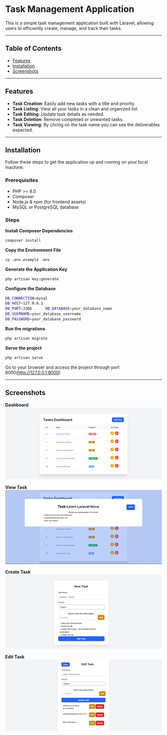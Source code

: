 # Task Management Application

This is a simple  task management application built with Laravel, allowing users to efficiently create, manage, and track their tasks.

---

## Table of Contents

- [Features](#features)
- [Installation](#installation)
- [Screenshots](#screenshots)
---

## Features

- **Task Creation**: Easily add new tasks with a title and priority.
- **Task Listing**: View all your tasks in a clean and organized list.
- **Task Editing**: Update task details as needed.
- **Task Deletion**: Remove completed or unwanted tasks.
- **Task Viewing**: By clicing on the task name you can see the deliverables expected.

---

## Installation

Follow these steps to get the application up and running on your local machine.

### Prerequisites

- PHP >= 8.0
- Composer
- Node.js & npm (for frontend assets)
- MySQL or PostgreSQL database

### Steps

**Install Composer Dependencies**
```sh
composer install
```
**Copy the Environment File**
```sh
cp .env.example .env
```
**Generate the Application Key**
```sh
php artisan key:generate
```
**Configure the Database**
```sh
DB_CONNECTION=mysql      
DB_HOST=127.0.0.1 
DB_PORT=3306      DB_DATABASE=your_database_name
DB_USERNAME=your_database_username
DB_PASSWORD=your_database_password
```
**Run the migrations**
```sh
php artisan migrate
```
**Serve the project**
```sh
php artisan serve
```

Go to your browser and access the project through port 8000(http://127.0.0.1:8000)


---

## Screenshots
**Dashboard**
![Task Dashboard](images/Dashboard.png)

**View Task**
![Task View](images/View.png)

**Create Task**
![Task Create](images/Create.png)

**Edit Task**
![Task Edit](images/Edit.png)

